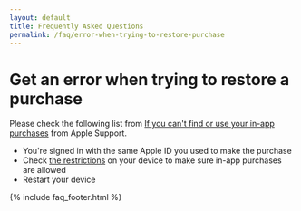 ```yaml
---
layout: default
title: Frequently Asked Questions
permalink: /faq/error-when-trying-to-restore-purchase
---
```


<h1>Get an error when trying to restore a purchase</h1>
<p>Please check the following list from <a href="https://support.apple.com/en-us/HT204530">If you can't find or use your in-app purchases</a> from Apple Support.</p>

<ul>
    <li>You're signed in with the same Apple ID you used to make the purchase</li>
    <li>Check <a href="https://support.apple.com/en-us/HT204396">the restrictions</a> on your device to make sure in-app purchases are allowed</li>
    <li>Restart your device</li>
</ul>

{% include faq_footer.html %}
